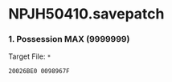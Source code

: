 # NPJH50410.savepatch

### 1. Possession MAX (9999999)

Target File: `*`

```
20026BE0 0098967F
```

